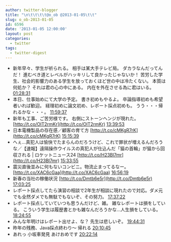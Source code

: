 ```yaml
---
author: twitter-blogger
title: "\n\t\t\t\t@o_ob @2013-01-05\t\t"
slug: o_ob-2013-01-05
id: 6596
date: '2013-01-05 12:00:00'
layout: post
categories:
  - twitter
tags:
  - twitter-digest
---
```


*   新年早々、学生が祈られる。 相手は某大手テレビ局。 ダカラなんだってんだ！ 進むべき道とレベルがハッキリして良かったじゃないか！ 苦労した学生、社会的影響力のある学生を放っておくほど世の中は冷たくない。 本質は何処か？ それは君の心の中にある。 内在を外在させる為に君はいる。 [01:28:31](http://twitter.com/o_ob/statuses/287234060613472257)
*   本日、仕事始めにて大学の予定。 書き初めもやるよ。 卒論指導初めも希望者いれば歓迎。 経理初めに論文初め、レポート採点初めも。 うう・・・帰れるかな・・・。 [11:59:37](http://twitter.com/o_ob/statuses/287392882128732160)
*   新年も工事、ご苦労様です。 右側にストーンヘンジが現れた。 [http://t.co/OlT2rmKr](http://t.co/OlT2rmKr) [13:39:53](http://twitter.com/o_ob/statuses/287418115485233152)
*   日本電機製品の存在感／顧客の育て方 [http://t.co/cMKgR7rK](http://t.co/cMKgR7rK) [15:15:39](http://twitter.com/o_ob/statuses/287442214714503168)
*   へぇ…真犯人は愉快でたまらんのだろうけど、これで罪状が増えるんだろうな／【速報】遠隔操作ウイルスの真犯人が仕込んだ「猫の首輪」が猫から回収される | ロケットニュース24 [http://t.co/H23Bl7mr](http://t.co/H23Bl7mr) [15:33:55](http://twitter.com/o_ob/statuses/287446813227761664)
*   震災直後並みに何もないコンビニ。物流止まってるなー。 [http://t.co/XAC6cGaa](http://t.co/XAC6cGaa) [16:56:19](http://twitter.com/o_ob/statuses/287467547710873600)
*   新春の当社の稼働状況 [http://t.co/Dmtb6e5r](http://t.co/Dmtb6e5r) [17:03:25](http://twitter.com/o_ob/statuses/287469332827619328)
*   レポート採点してたら演習の相談で2年生が相談に現れたので対応。ダメ元でも全然ダメでも無駄でもないぞ、その努力。 [17:37:22](http://twitter.com/o_ob/statuses/287477881565761536)
*   レポート採点していていつも思うんだけど、雑。 雑なレポートは損をしている。 こういう学生は履歴書とかも雑なんだろうかな…人生損をしている。 [18:24:55](http://twitter.com/o_ob/statuses/287489847101358080)
*   みんな年明けはレポート出せよ、な？ 先生は悲しいぞ。 [19:44:31](http://twitter.com/o_ob/statuses/287509879432822784)
*   昨年の残務、Java採点終わり～ 帰れる [20:10:45](http://twitter.com/o_ob/statuses/287516481967755264)
*   あれっ 小坂車発見 あけおめです [20:22:14](http://twitter.com/o_ob/statuses/287519371658674176)